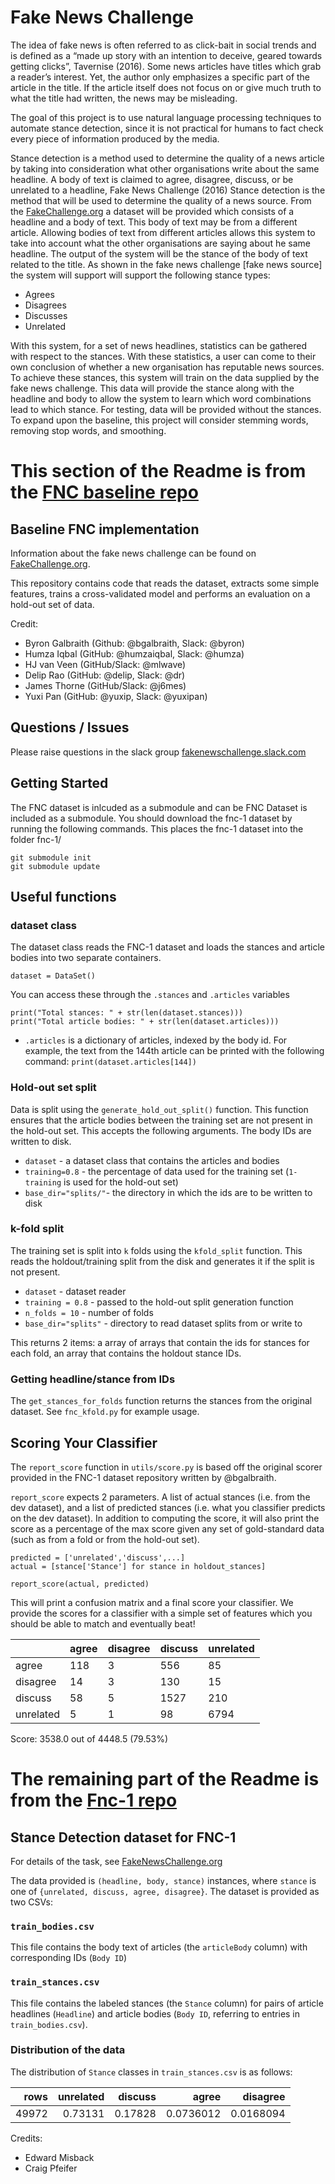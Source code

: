 # Fake News Challenge 

The idea of fake news is often referred to as click-bait in social trends and is defined as a “made up story with an intention to deceive, geared towards getting clicks”, Tavernise (2016). Some news articles have titles which grab a reader’s interest. Yet, the author only emphasizes a specific part of the article in the title. If the article itself does not focus on or give much truth to what the title had written, the news may be misleading.

The goal of this project is to use natural language processing techniques to automate stance detection, since it is not practical for humans to fact check every piece of information produced by the media. 

Stance detection is a method used to determine the quality of a news article by taking into consideration what other organisations write about the same headline. A body of text is claimed to agree, disagree, discuss, or be unrelated to a headline, Fake News Challenge (2016) Stance detection is the method that will be used to determine the quality of a news source. From the [FakeChallenge.org](http://fakenewschallenge.org) a dataset will be provided which consists of a headline and a body of text. This body of text may be from a different article. Allowing bodies of text from different articles allows this system to take into account what the other organisations are saying about he same headline. The output of the system will be the stance of the body of text related to the title. As shown in the fake news challenge [fake news source] the system will support will support the following stance types:
- Agrees
- Disagrees 
- Discusses
- Unrelated

With this system, for a set of news headlines, statistics can be gathered with respect to the stances. With these statistics, a user can come to their own conclusion of whether a new organisation has reputable news sources. To achieve these stances, this system will train on the data supplied by the fake news challenge. This data will provide the stance along with the headline and body to allow the system to learn which word combinations lead to which stance. For testing, data will be provided without the stances. To expand upon the baseline, this project will consider stemming words, removing stop words, and smoothing.


# This section of the Readme is from the [FNC baseline repo](https://github.com/FakeNewsChallenge/fnc-1-baseline)
## Baseline FNC implementation

Information about the fake news challenge can be found on [FakeChallenge.org](http://fakenewschallenge.org).

This repository contains code that reads the dataset, extracts some simple features, trains a cross-validated model and
performs an evaluation on a hold-out set of data.

Credit:
* Byron Galbraith (Github: @bgalbraith, Slack: @byron)
* Humza Iqbal (GitHub: @humzaiqbal, Slack: @humza)
* HJ van Veen (GitHub/Slack: @mlwave)
* Delip Rao (GitHub: @delip, Slack: @dr)
* James Thorne (GitHub/Slack: @j6mes)
* Yuxi Pan (GitHub: @yuxip, Slack: @yuxipan)

## Questions / Issues
Please raise questions in the slack group [fakenewschallenge.slack.com](https://fakenewschallenge.slack.com)

## Getting Started
The FNC dataset is inlcuded as a submodule and can be FNC Dataset is included as a submodule. You should download the fnc-1 dataset by running the following commands. This places the fnc-1 dataset into the folder fnc-1/

    git submodule init
    git submodule update

## Useful functions
### dataset class
The dataset class reads the FNC-1 dataset and loads the stances and article bodies into two separate containers.

    dataset = DataSet()

You can access these through the ``.stances`` and ``.articles`` variables

    print("Total stances: " + str(len(dataset.stances)))
    print("Total article bodies: " + str(len(dataset.articles)))

* ``.articles`` is a dictionary of articles, indexed by the body id. For example, the text from the 144th article can be printed with the following command:
   ``print(dataset.articles[144])``

### Hold-out set split
Data is split using the ``generate_hold_out_split()`` function. This function ensures that the article bodies between the training set are not present in the hold-out set. This accepts the following arguments. The body IDs are written to disk.

* ``dataset`` - a dataset class that contains the articles and bodies
* ``training=0.8`` - the percentage of data used for the training set (``1-training`` is used for the hold-out set)
* ``base_dir="splits/"``- the directory in which the ids are to be written to disk


### k-fold split
The training set is split into ``k`` folds using the ``kfold_split`` function. This reads the holdout/training split from the disk and generates it if the split is not present.

* ``dataset`` - dataset reader
* ``training = 0.8`` - passed to the hold-out split generation function
* ``n_folds = 10`` - number of folds
* ``base_dir="splits"`` - directory to read dataset splits from or write to

This returns 2 items: a array of arrays that contain the ids for stances for each fold, an array that contains the holdout stance IDs.

### Getting headline/stance from IDs
The ``get_stances_for_folds`` function returns the stances from the original dataset. See ``fnc_kfold.py`` for example usage.



## Scoring Your Classifier

The ``report_score`` function in ``utils/score.py`` is based off the original scorer provided in the FNC-1 dataset repository written by @bgalbraith.

``report_score`` expects 2 parameters. A list of actual stances (i.e. from the dev dataset), and a list of predicted stances (i.e. what you classifier predicts on the dev dataset). In addition to computing the score, it will also print the score as a percentage of the max score given any set of gold-standard data (such as from a  fold or from the hold-out set).

    predicted = ['unrelated','discuss',...]
    actual = [stance['Stance'] for stance in holdout_stances]

    report_score(actual, predicted)

This will print a confusion matrix and a final score your classifier. We provide the scores for a classifier with a simple set of features which you should be able to match and eventually beat!

|               | agree         | disagree      | discuss       | unrelated     |
|-----------    |-------        |----------     |---------      |-----------    |
|   agree       |    118        |     3         |    556        |    85         |
| disagree      |    14         |     3         |    130        |    15         |
|  discuss      |    58         |     5         |   1527        |    210        |
| unrelated     |     5         |     1         |    98         |   6794        |
Score: 3538.0 out of 4448.5	(79.53%)



# The remaining part of the Readme is from the [Fnc-1 repo](https://github.com/FakeNewsChallenge/fnc-1) 
## Stance Detection dataset for FNC-1

For details of the task, see [FakeNewsChallenge.org](http://fakenewschallenge.org)


The data provided is `(headline, body, stance)` instances, where `stance` is one of `{unrelated, discuss, agree, disagree}`. The dataset is provided as two CSVs:


### `train_bodies.csv`

This file contains the body text of articles (the `articleBody` column) with corresponding IDs (`Body ID`)

### `train_stances.csv`

This file contains the labeled stances (the `Stance` column) for pairs of article headlines (`Headline`) and article bodies (`Body ID`, referring to entries in `train_bodies.csv`).

### Distribution of the data

The distribution of `Stance` classes in `train_stances.csv` is as follows:

|   rows |   unrelated |   discuss |     agree |   disagree |
|-------:|------------:|----------:|----------:|-----------:|
|  49972 |    0.73131  |  0.17828  | 0.0736012 |  0.0168094 |

Credits:

- Edward Misback
- Craig Pfeifer
